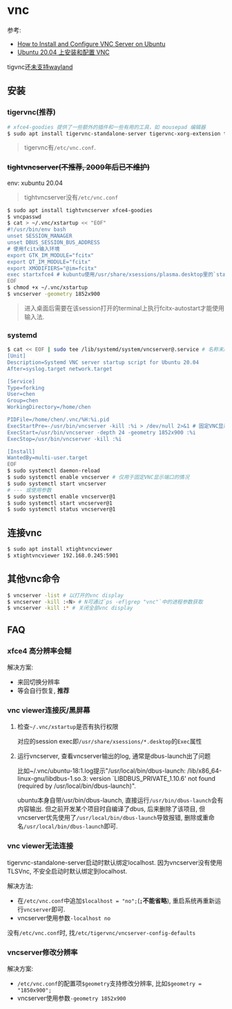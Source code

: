 # vnc
参考:
- [How to Install and Configure VNC Server on Ubuntu](https://www.tecmint.com/install-and-configure-vnc-server-on-ubuntu/)
- [Ubuntu 20.04 上安装和配置 VNC](https://xie.infoq.cn/article/cf473dc0dea917b0b2a546ecd)

tigvnc还[未支持wayland](https://github.com/TigerVNC/tigervnc/issues/158)

## 安装

### tigervnc(**推荐**)
```bash
# xfce4-goodies 提供了一些额外的插件和一些有用的工具，如 mousepad 编辑器
$ sudo apt install tigervnc-standalone-server tigervnc-xorg-extension tigervnc-viewer [xfce4-goodies]
```

> tigervnc有`/etc/vnc.conf`.

### ~~tightvncserver(不推荐, 2009年后已不维护)~~
env: xubuntu 20.04

> tightvncserver没有`/etc/vnc.conf`

```bash
$ sudo apt install tightvncserver xfce4-goodies
$ vncpasswd
$ cat > ~/.vnc/xstartup << "EOF"
#!/usr/bin/env bash
unset SESSION_MANAGER
unset DBUS_SESSION_BUS_ADDRESS
# 使用fcitx输入环境
export GTK_IM_MODULE="fcitx"
export QT_IM_MODULE="fcitx"
export XMODIFIERS="@im=fcitx"
exec startxfce4 # kubuntu使用/usr/share/xsessions/plasma.desktop里的`startplasma-x11`
EOF
$ chmod +x ~/.vnc/xstartup
$ vncserver -geometry 1852x900
```

> 进入桌面后需要在该session打开的terminal上执行fcitx-autostart才能使用输入法.

### systemd
```bash
$ cat << EOF | sudo tee /lib/systemd/system/vncserver@.service # 名称末尾的@符号将允许传入一个可以在服务配置中使用的参数用来指定管理服务时要使用的VNC显示端口. 个人使用时直接在配置VNC显示端口为1即可
[Unit]
Description=Systemd VNC server startup script for Ubuntu 20.04
After=syslog.target network.target

[Service]
Type=forking
User=chen
Group=chen
WorkingDirectory=/home/chen

PIDFile=/home/chen/.vnc/%H:%i.pid
ExecStartPre=-/usr/bin/vncserver -kill :%i > /dev/null 2>&1 # 固定VNC显示端口为1: ExecStartPre=-/usr/bin/vncserver -kill :1 > /dev/null 2>&1
ExecStart=/usr/bin/vncserver -depth 24 -geometry 1852x900 :%i
ExecStop=/usr/bin/vncserver -kill :%i

[Install]
WantedBy=multi-user.target
EOF
$ sudo systemctl daemon-reload
$ sudo systemctl enable vncserver # 仅用于固定VNC显示端口的情况
$ sudo systemctl start vncserver
# --- 或使用参数
$ sudo systemctl enable vncserver@1
$ sudo systemctl start vncserver@1
$ sudo systemctl status vncserver@1
```

## 连接vnc
```bash
$ sudo apt install xtightvncviewer
$ xtightvncviewer 192.168.0.245:5901
```

## 其他vnc命令
```bash
$ vncserver -list # 以打开的vnc display
$ vncserver -kill :<N> # N可通过`ps -ef|grep "vnc"`中的进程参数获取
$ vncserver -kill :* # 关闭全部vnc display
```

## FAQ
### xfce4 高分辨率会糊
解决方案:
- 来回切换分辨率
- 等会自行恢复, **推荐**

### vnc viewer连接灰/黑屏幕
1. 检查`~/.vnc/xstartup`是否有执行权限

	对应的session exec即`/usr/share/xsessions/*.desktop`的`Exec`属性
1. 运行vncserver, 查看vncserver输出的log, 通常是dbus-launch出了问题

	比如~/.vnc/ubuntu-18:1.log提示"/usr/local/bin/dbus-launch: /lib/x86_64-linux-gnu/libdbus-1.so.3: version `LIBDBUS_PRIVATE_1.10.6' not found (required by /usr/local/bin/dbus-launch)".

	ubuntu本身自带/usr/bin/dbus-launch, 直接运行`/usr/bin/dbus-launch`会有内容输出. 但之前开发某个项目时自编译了dbus, 后来删除了该项目, 但vncserver优先使用了`/usr/local/bin/dbus-launch`导致报错, 删除或重命名`/usr/local/bin/dbus-launch`即可.

### vnc viewer无法连接
tigervnc-standalone-server启动时默认绑定localhost. 因为vncserver没有使用TLSVnc, 不安全启动时默认绑定到localhost.

解决方法:
- 在`/etc/vnc.conf`中追加`$localhost = "no";`(**`;`不能省略**), 重启系统再重新运行`vncserver`即可.
- vncserver使用参数`-localhost no`

没有`/etc/vnc.conf`时, 找`/etc/tigervnc/vncserver-config-defaults`

### vncserver修改分辨率
解决方案:
- `/etc/vnc.conf`的配置项`$geometry`支持修改分辨率, 比如`$geometry = "1850x900";`
- vncserver使用参数`-geometry 1852x900`